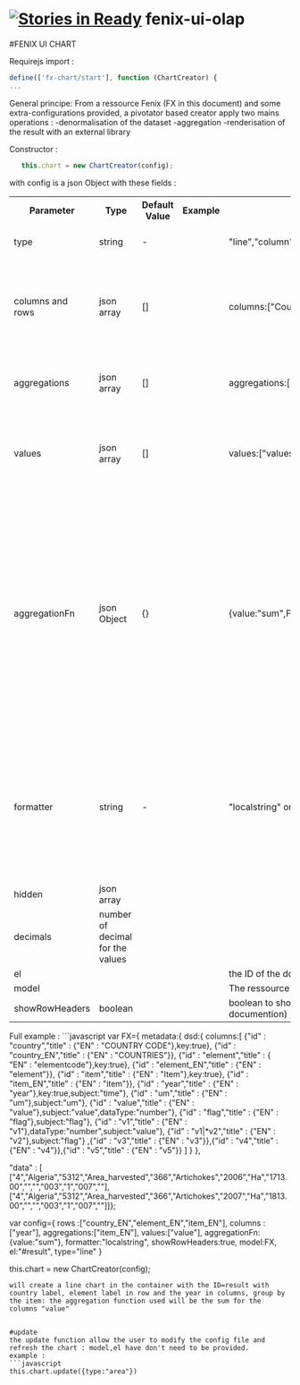 [![Stories in Ready](https://badge.waffle.io/FENIX-Platform/fenix-ui-olap.png?label=ready&title=Ready)](https://waffle.io/FENIX-Platform/fenix-ui-olap)
fenix-ui-olap
=============


#FENIX UI CHART


Requirejs import : 
```javascript
define(['fx-chart/start'], function (ChartCreator) {
...
```
General principe:
From a ressource Fenix (FX in this document) and some extra-configurations provided, a pivotator based creator apply two mains operations : 
	-denormalisation of the dataset
	-aggregation
	-renderisation of the result with an external library


Constructor :
```javascript
   this.chart = new ChartCreator(config);
   ```
with config is a json Object with these fields :
<table>
   <tr>
         <th>Parameter</th>
         <th>Type</th>
         <th>Default Value</th>
         <th>Example</th>
         <th>Description</th>
      </tr>
<tr><td>type </td>
<td>string</td>
<td>-<td>
<td>"line","column","column_stacked","area","pyramide","area_stacked","scatter","boxplot"</td>
<td> type of chart we want to display</td>
</tr>

<tr><td>

columns and rows</td>
<td>json array</td>
<td>[]<td>
<td>columns:["Country","Indicator_EN"],rows:["Year"]</td>
<td>
	Define the operations of denormalization of FX : wich columns have to be display as rows and wich in columns
 
</td></tr>
<tr><td>aggregations</td>
<td>json array</td>
<td>[]<td>
<td>aggregations:["IndicatorCode_EN","Year"]</td>
<td>FX columns we want to aggregate,
they will not appears in the Grid

</td></tr>
<tr><td>values</td>
<td>json array</td>
<td>[]<td>
<td>values:["values","Flag","Units"]
<td> describe wich columns in the ressources will be aggregates and displayed in the values part of the grid
</td></tr>
<tr><td>
aggregationFn</td>
<td>json Object</td>
<td>{}<td>
<td> {value:"sum",Flag:"dif",Units:"dif"}</td>
<td>This object is needed to identify which aggregation function have to be applied for each field on the "values" part of the dataset. The functions identifiers "sum" and dif in this example refer to a function of aggregation implemented in the functions part of the application
</td></tr>
<tr><td>
formatter</td>
<td>string</td>
<td>-<td>
<td> "localstring" or "value"</td>
<td> : iditifier of the formater function for the value field localstring result will be in this format : "1 250,12", value will return 1250,12  ; value is hightly recommanded for charting
</td></tr>
<tr><td>hidden</td>
<td> json array</td>
<td></td>
<td></td>
<td></td>
</tr>
<tr><td>decimals</td><td> number of decimal for the values</td>
<td></td>
<td></td>
<td></td>
<td></td>
</tr>
<tr><td>el</td>
<td></td>
<td></td>
<td></td>
<td> the ID of the dom container where the grid will be displayed
</td></tr>
<tr><td>model</td>
<td></td>
<td></td>
<td></td>
<td> The ressource FENIX to display
</td></tr>
<tr><td>showRowHeaders</td>
<td>boolean</td>
<td></td>
<td></td>
<td>boolean to show the row header in the output matrix of the pivotator (cf pivotator documention) ; false is hightly recommanded for charting</td></tr>
</table>
Full example : 
```javascript
var FX={
  metadata:{
	dsd:{
	columns:[
		{"id" : "country","title" : {"EN" : "COUNTRY CODE"},key:true},
		{"id" : "country_EN","title" : {"EN" : "COUNTRIES"}},
		{"id" : "element","title" : { "EN" : "elementcode"},key:true},
		{"id" : "element_EN","title" : {"EN" : "element"}},
		{"id" : "item","title" : {"EN" : "Item"},key:true},
		{"id" : "item_EN","title" : {"EN" : "item"}},
		{"id" : "year","title" : {"EN" : "year"},key:true,subject:"time"},
		{"id" : "um","title" : {"EN" : "um"},subject:"um"},
		{"id" : "value","title" : {"EN" : "value"},subject:"value",dataType:"number"},
		{"id" : "flag","title" : {"EN" : "flag"},subject:"flag"},
		{"id" : "v1","title" : {"EN" : "v1"},dataType:"number",subject:"value"},
		{"id" : "v1|*v2","title" : {"EN" : "v2"},subject:"flag"}	,{"id" : "v3","title" : {"EN" : "v3"}},{"id" : "v4","title" : {"EN" : "v4"}},{"id" : "v5","title" : {"EN" : "v5"}}
		]
		}
		},
  
  "data" : [
  ["4","Algeria","5312","Area_harvested","366","Artichokes","2006","Ha","1713.00","","","003","1","007",""],
  ["4","Algeria","5312","Area_harvested","366","Artichokes","2007","Ha","1813.00","","","003","1","007",""]]};

var config={
rows :["country_EN","element_EN","item_EN"],
 columns :["year"],
aggregations:["item_EN"],
values:["value"],
aggregationFn:{value:"sum"},
formatter:"localstring",
showRowHeaders:true,
model:FX,
el:"#result",
type="line"
}


   this.chart = new ChartCreator(config);
   ```
will create a line chart in the container with the ID=result with country label, element label in row and the year in columns, group by the item: the aggregation function used will be the sum for the columns "value"


#update
the update function allow the user to modify the config file and refresh the chart : model,el have don't need to be provided.
example : 
```javascript
this.chart.update({type:"area"})

```

